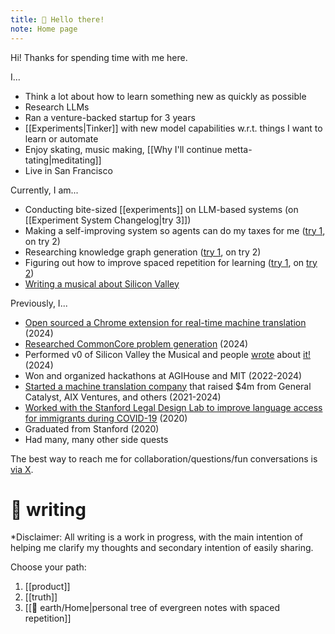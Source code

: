 ```yaml
---
title: 🌱 Hello there!
note: Home page
---
```

Hi! Thanks for spending time with me here.

I...
- Think a lot about how to learn something new as quickly as possible
- Research LLMs 
- Ran a venture-backed startup for 3 years
- [[Experiments|Tinker]] with new model capabilities w.r.t. things I want to learn or automate
- Enjoy skating, music making, [[Why I'll continue metta-tating|meditating]] 
- Live in San Francisco

Currently, I am...
- Conducting bite-sized [[experiments]] on LLM-based systems (on [[Experiment System Changelog|try 3]])
- Making a self-improving system so agents can do my taxes for me ([try 1](https://github.com/belindamo/bmo-cafe), on try 2)
- Researching knowledge graph generation ([try 1](https://justanexperiment.com/graph), on try 2)
- Figuring out how to improve spaced repetition for learning ([try 1](https://github.com/belindamo/story), on [try 2](https://x.com/belindmo/status/1840448173674057828))
- [Writing a musical about Silicon Valley](https://svmusical.com/) 

Previously, I...
- [Open sourced a Chrome extension for real-time machine translation](https://github.com/just-an-experiment/viva-translate) (2024)
- [Researched CommonCore problem generation](https://arxiv.org/abs/2407.00900) (2024)
- Performed v0 of Silicon Valley the Musical and people [wrote](https://www.bizjournals.com/sanfrancisco/inno/stories/inno-insights/2024/05/06/bay-area-founders-write-silicon-valley-the-musical.html) about [it!](https://www.reddit.com/r/sanfrancisco/comments/1ci68bo/silicon_valley_the_musical_my_review/) (2024)
- Won and organized hackathons at AGIHouse and MIT (2022-2024)
- [Started a machine translation company](https://vivatranslate.com) that raised $4m from General Catalyst, AIX Ventures, and others (2021-2024)
- [Worked with the Stanford Legal Design Lab to improve language access for immigrants during COVID-19](https://medium.com/legal-design-and-innovation/addressing-immigrant-needs-for-language-access-during-covid-19-589e20f23cab) (2020)
- Graduated from Stanford (2020)
- Had many, many other side quests

The best way to reach me for collaboration/questions/fun conversations is [via X](https://x.com/belindmo).

# 🔗 writing
*Disclaimer: All writing is a work in progress, with the main intention of helping me clarify my thoughts and secondary intention of easily sharing.

Choose your path:
1. [[product]]
3. [[truth]]
4. [[🏡 earth/Home|personal tree of evergreen notes with spaced repetition]]
